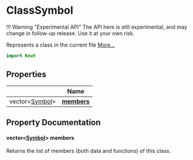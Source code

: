 # ClassSymbol

!!! Warning "Experimental API"
    The API here is still experimental, and may change in follow-up release. Use it at your own risk.


Represents a class in the current file [More...](#detailed-description)

```qml
import Knut
```

## Properties

| | Name |
|-|-|
|vector<[Symbol](../knut/symbol.md)>|**[members](#members)**|

## Property Documentation

#### <a name="members"></a>vector<[Symbol](../knut/symbol.md)> **members**

Returns the list of members (both data and functions) of this class.
